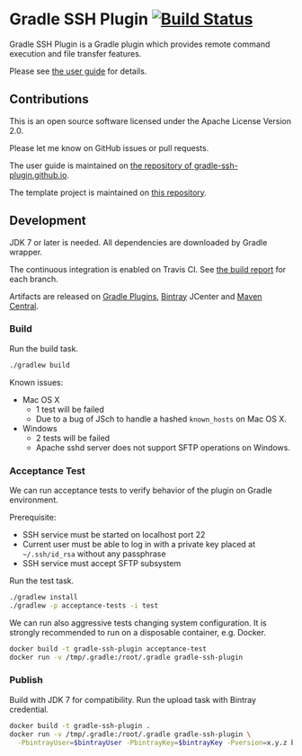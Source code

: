 Gradle SSH Plugin [![Build Status](https://travis-ci.org/int128/gradle-ssh-plugin.svg?branch=master)](https://travis-ci.org/int128/gradle-ssh-plugin)
=================

Gradle SSH Plugin is a Gradle plugin which provides remote command execution and file transfer features.

Please see [the user guide](https://gradle-ssh-plugin.github.io/) for details.


Contributions
-------------

This is an open source software licensed under the Apache License Version 2.0.

Please let me know on GitHub issues or pull requests.

The user guide is maintained on [the repository of gradle-ssh-plugin.github.io](https://github.com/gradle-ssh-plugin/gradle-ssh-plugin.github.io).

The template project is maintained on [this repository](https://github.com/gradle-ssh-plugin/template).


Development
-----------

JDK 7 or later is needed.
All dependencies are downloaded by Gradle wrapper.

The continuous integration is enabled on Travis CI.
See [the build report](https://gradle-ssh-plugin.github.io/build-report.html) for each branch.

Artifacts are released on [Gradle Plugins](http://plugins.gradle.org/plugin/org.hidetake.ssh), [Bintray](https://bintray.com/int128/maven/gradle-ssh-plugin) JCenter and [Maven Central](http://search.maven.org/#search%7Cgav%7C1%7Cg%3A%22org.hidetake%22%20AND%20a%3A%22gradle-ssh-plugin%22).


### Build

Run the build task.

```sh
./gradlew build
```

Known issues:

* Mac OS X
  * 1 test will be failed
  * Due to a bug of JSch to handle a hashed `known_hosts` on Mac OS X.
* Windows
  * 2 tests will be failed
  * Apache sshd server does not support SFTP operations on Windows.


### Acceptance Test

We can run acceptance tests to verify behavior of the plugin on Gradle environment.

Prerequisite:

* SSH service must be started on localhost port 22
* Current user must be able to log in with a private key placed at `~/.ssh/id_rsa` without any passphrase
* SSH service must accept SFTP subsystem

Run the test task.

```sh
./gradlew install
./gradlew -p acceptance-tests -i test
```

We can run also aggressive tests changing system configuration.
It is strongly recommended to run on a disposable container, e.g. Docker.

```sh
docker build -t gradle-ssh-plugin acceptance-test
docker run -v /tmp/.gradle:/root/.gradle gradle-ssh-plugin
```


### Publish

Build with JDK 7 for compatibility.
Run the upload task with Bintray credential.

```sh
docker build -t gradle-ssh-plugin .
docker run -v /tmp/.gradle:/root/.gradle gradle-ssh-plugin \
  -PbintrayUser=$bintrayUser -PbintrayKey=$bintrayKey -Pversion=x.y.z bintrayUpload
```
